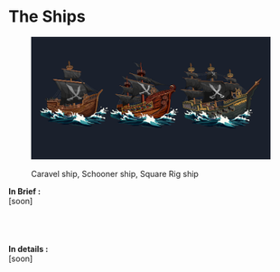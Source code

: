 # The Ships

<figure><img src="../../.gitbook/assets/SHIP.png" alt=""><figcaption><p>Caravel ship, Schooner ship, Square Rig ship </p></figcaption></figure>

**In Brief :** \
\[soon]\
\
\
\
\
**In details :** \
\[soon]
